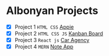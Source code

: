 # Albonyan Projects

- [x] Project 1 `HTML CSS` [Appie](Appie/)
- [x] Project 2 `HTML CSS JS` [Kanban Board](Kanban-Board/)
- [x] Project 3 `React js` [Car Agency](Car-Agency/)
- [x] Project 4 `MERN` [Note App](Note-App/)
